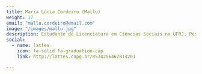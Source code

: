 ```yaml
---
title: Maria Lúcia Cordeiro (Mallu)
weight: 17
email: "mallu.cordeiro@email.com"
image: "/images/mallu.jpg"
description: Estudante de Licenciatura em Ciências Sociais na UFRJ. Pesquisadora de Iniciação Científica FAPERJ, com foco em sociabilidades urbanas e a implementação do Novo Ensino Médio.
social:
  - name: lattes
    icon: fa-solid fa-graduation-cap
    link: http://lattes.cnpq.br/8534256467814201

---
```

